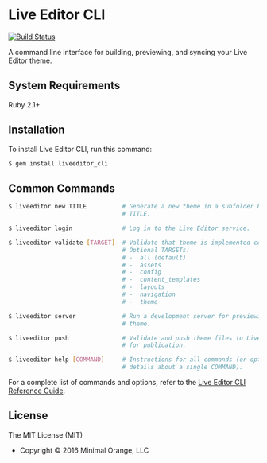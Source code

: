 # Live Editor CLI

[![Build Status](https://secure.travis-ci.org/liveeditor/liveeditor_cli.svg?branch=master)](http://travis-ci.org/liveeditor/liveeditor_cli)

A command line interface for building, previewing, and syncing your Live Editor
theme.

## System Requirements

Ruby 2.1+

## Installation

To install Live Editor CLI, run this command:

```bash
$ gem install liveeditor_cli
```

## Common Commands

```bash
$ liveeditor new TITLE          # Generate a new theme in a subfolder based on
                                # TITLE.

$ liveeditor login              # Log in to the Live Editor service.

$ liveeditor validate [TARGET]  # Validate that theme is implemented correctly.
                                # Optional TARGETs:
                                # -  all (default)
                                # -  assets
                                # -  config
                                # -  content_templates
                                # -  layouts
                                # -  navigation
                                # -  theme

$ liveeditor server             # Run a development server for previewing your
                                # theme.

$ liveeditor push               # Validate and push theme files to Live Editor
                                # for publication.

$ liveeditor help [COMMAND]     # Instructions for all commands (or optionally
                                # details about a single COMMAND).
```

For a complete list of commands and options, refer to the
[Live Editor CLI Reference Guide][1].

## License

The MIT License (MIT)

* Copyright © 2016 Minimal Orange, LLC


[1]: http://www.liveeditorcms.com/support/designers/themes/cli-reference/
